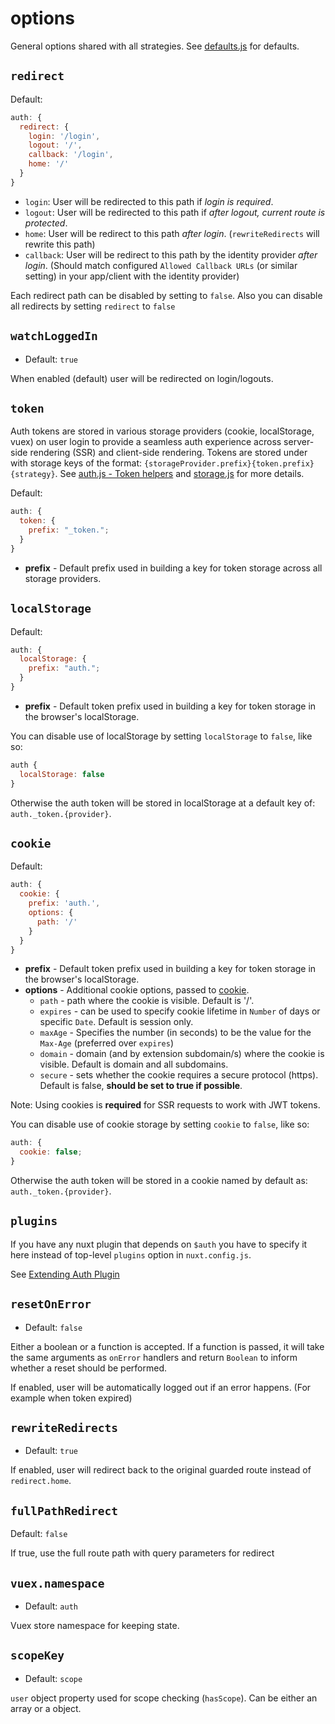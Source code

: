 # options

General options shared with all strategies. See [defaults.js](https://github.com/nuxt-community/auth-module/blob/master/lib/module/defaults.js) for defaults.

## `redirect`

Default:

```js
auth: {
  redirect: {
    login: '/login',
    logout: '/',
    callback: '/login',
    home: '/'
  }
}
```

- `login`: User will be redirected to this path if _login is required_.
- `logout`: User will be redirected to this path if _after logout, current route is protected_.
- `home`: User will be redirect to this path _after login_. (`rewriteRedirects` will rewrite this path)
- `callback`: User will be redirect to this path by the identity provider _after login_. (Should match configured `Allowed Callback URLs` (or similar setting) in your app/client with the identity provider)

Each redirect path can be disabled by setting to `false`.
Also you can disable all redirects by setting `redirect` to `false`

## `watchLoggedIn`

- Default: `true`

When enabled (default) user will be redirected on login/logouts.

## `token`

Auth tokens are stored in various storage providers (cookie, localStorage, vuex) on user login to provide a seamless auth experience across server-side rendering (SSR) and client-side rendering. Tokens are stored under with storage keys of the format: `{storageProvider.prefix}{token.prefix}{strategy}`. See [auth.js - Token helpers](https://github.com/nuxt-community/auth-module/blob/master/lib/core/auth.js#L160) and [storage.js](https://github.com/nuxt-community/auth-module/blob/master/lib/core/storage.js) for more details.

Default:

```js
auth: {
  token: {
    prefix: "_token.";
  }
}
```

- **prefix** - Default prefix used in building a key for token storage across all storage providers.

## `localStorage`

Default:

```js
auth: {
  localStorage: {
    prefix: "auth.";
  }
}
```

- **prefix** - Default token prefix used in building a key for token storage in the browser's localStorage.

You can disable use of localStorage by setting `localStorage` to `false`, like so:

```js
auth {
  localStorage: false
}
```

Otherwise the auth token will be stored in localStorage at a default key of: `auth._token.{provider}`.

## `cookie`

Default:

```js
auth: {
  cookie: {
    prefix: 'auth.',
    options: {
      path: '/'
    }
  }
}
```

- **prefix** - Default token prefix used in building a key for token storage in the browser's localStorage.
- **options** - Additional cookie options, passed to [cookie](https://www.npmjs.com/package/cookie).
  - `path` - path where the cookie is visible. Default is '/'.
  - `expires` - can be used to specify cookie lifetime in `Number` of days or specific `Date`. Default is session only.
  - `maxAge` - Specifies the number (in seconds) to be the value for the `Max-Age` (preferred over `expires`)
  - `domain` - domain (and by extension subdomain/s) where the cookie is visible. Default is domain and all subdomains.
  - `secure` - sets whether the cookie requires a secure protocol (https). Default is false, **should be set to true if possible**.

Note: Using cookies is **required** for SSR requests to work with JWT tokens.

You can disable use of cookie storage by setting `cookie` to `false`, like so:

```js
auth: {
  cookie: false;
}
```

Otherwise the auth token will be stored in a cookie named by default as: `auth._token.{provider}`.

## `plugins`

If you have any nuxt plugin that depends on `$auth` you have to specify it here instead of top-level `plugins` option in `nuxt.config.js`.

See [Extending Auth Plugin](/recipes/extend.md)

## `resetOnError`

- Default: `false`

Either a boolean or a function is accepted. If a function is passed, it will take the same arguments as `onError` handlers and return `Boolean` to inform whether a reset should be performed.

If enabled, user will be automatically logged out if an error happens. (For example when token expired)

## `rewriteRedirects`

- Default: `true`

If enabled, user will redirect back to the original guarded route instead of `redirect.home`.

## `fullPathRedirect`

Default: `false`

If true, use the full route path with query parameters for redirect

## `vuex.namespace`

- Default: `auth`

Vuex store namespace for keeping state.

## `scopeKey`

- Default: `scope`

`user` object property used for scope checking (`hasScope`). Can be either an array or a object.
